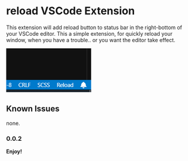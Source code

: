 # reload  VSCode Extension

This extension will add reload button to status bar in the right-bottom of your VSCode editor.
This a simple extension, for quickly reload your window, when you have a trouble.. or you want the editor take effect.

![Example Image](images/reload-button.PNG)

## Known Issues

none.

### 0.0.2

**Enjoy!**